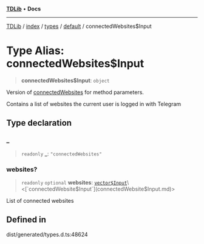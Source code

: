 [**TDLib**](../../../../../../README.md) • **Docs**

***

[TDLib](../../../../../../modules.md) / [index](../../../../../README.md) / [types](../../../README.md) / [default](../README.md) / connectedWebsites$Input

# Type Alias: connectedWebsites$Input

> **connectedWebsites$Input**: `object`

Version of [connectedWebsites](connectedWebsites.md) for method parameters.

Contains a list of websites the current user is logged in with Telegram

## Type declaration

### \_

> `readonly` **\_**: `"connectedWebsites"`

### websites?

> `readonly` `optional` **websites**: [`vector$Input`](vector$Input.md)\<[`connectedWebsite$Input`](connectedWebsite$Input.md)\>

List of connected websites

## Defined in

dist/generated/types.d.ts:48624
